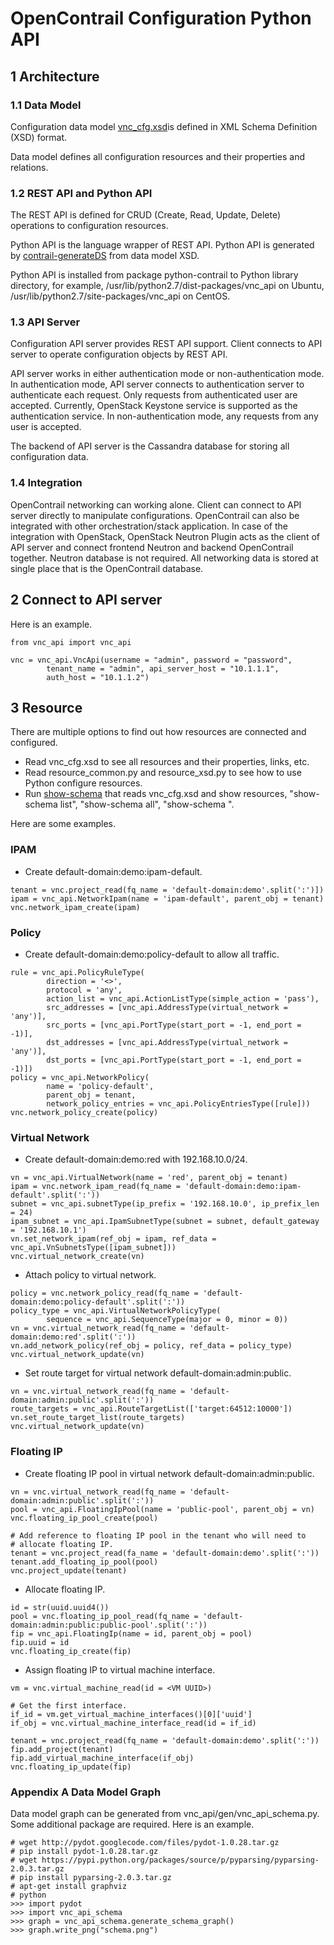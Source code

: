 # OpenContrail Configuration Python API

## 1 Architecture

### 1.1 Data Model

Configuration data model [vnc_cfg.xsd](https://github.com/Juniper/contrail-controller/blob/master/src/schema/vnc_cfg.xsd)is defined in XML Schema Definition (XSD) format.

Data model defines all configuration resources and their properties and relations.


### 1.2 REST API and Python API

The REST API is defined for CRUD (Create, Read, Update, Delete) operations to configuration resources.

Python API is the language wrapper of REST API. Python API is generated by [contrail-generateDS](https://github.com/Juniper/contrail-generateDS) from data model XSD.

Python API is installed from package python-contrail to Python library directory, for example, /usr/lib/python2.7/dist-packages/vnc_api on Ubuntu, /usr/lib/python2.7/site-packages/vnc_api on CentOS.


### 1.3 API Server

Configuration API server provides REST API support. Client connects to API server to operate configuration objects by REST API.

API server works in either authentication mode or non-authentication mode. In authentication mode, API server connects to authentication server to authenticate each request. Only requests from authenticated user are accepted. Currently, OpenStack Keystone service is supported as the authentication service. In non-authentication mode, any requests from any user is accepted.

The backend of API server is the Cassandra database for storing all configuration data.


### 1.4 Integration

OpenContrail networking can working alone. Client can connect to API server directly to manipulate configurations. OpenContrail can also be integrated with other orchestration/stack application. In case of the integration with OpenStack, OpenStack Neutron Plugin acts as the client of API server and connect frontend Neutron and backend OpenContrail together. Neutron database is not required. All networking data is stored at single place that is the OpenContrail database.


## 2 Connect to API server

Here is an example.
```
from vnc_api import vnc_api

vnc = vnc_api.VncApi(username = "admin", password = "password",
        tenant_name = "admin", api_server_host = "10.1.1.1",
        auth_host = "10.1.1.2")
```


## 3 Resource

There are multiple options to find out how resources are connected and configured.
* Read vnc_cfg.xsd to see all resources and their properties, links, etc.
* Read resource_common.py and resource_xsd.py to see how to use Python configure resources.
* Run [show-schema](show-schema) that reads vnc_cfg.xsd and show resources, "show-schema list", "show-schema all", "show-schema <resource name>".

Here are some examples.

### IPAM
* Create default-domain:demo:ipam-default.
```
tenant = vnc.project_read(fq_name = 'default-domain:demo'.split(':')])
ipam = vnc_api.NetworkIpam(name = 'ipam-default', parent_obj = tenant)
vnc.network_ipam_create(ipam)
```

### Policy
* Create default-domain:demo:policy-default to allow all traffic.
```
rule = vnc_api.PolicyRuleType(
        direction = '<>',
        protocol = 'any',
        action_list = vnc_api.ActionListType(simple_action = 'pass'),
        src_addresses = [vnc_api.AddressType(virtual_network = 'any')],
        src_ports = [vnc_api.PortType(start_port = -1, end_port = -1)],
        dst_addresses = [vnc_api.AddressType(virtual_network = 'any')],
        dst_ports = [vnc_api.PortType(start_port = -1, end_port = -1)])
policy = vnc_api.NetworkPolicy(
        name = 'policy-default',
        parent_obj = tenant,
        network_policy_entries = vnc_api.PolicyEntriesType([rule]))
vnc.network_policy_create(policy)
```

### Virtual Network
* Create default-domain:demo:red with 192.168.10.0/24.
```
vn = vnc_api.VirtualNetwork(name = 'red', parent_obj = tenant)
ipam = vnc.network_ipam_read(fq_name = 'default-domain:demo:ipam-default'.split(':'))
subnet = vnc_api.subnetType(ip_prefix = '192.168.10.0', ip_prefix_len = 24)
ipam_subnet = vnc_api.IpamSubnetType(subnet = subnet, default_gateway = '192.168.10.1')
vn.set_network_ipam(ref_obj = ipam, ref_data = vnc_api.VnSubnetsType([ipam_subnet]))
vnc.virtual_network_create(vn)
```

* Attach policy to virtual network.
```
policy = vnc.network_policy_read(fq_name = 'default-domain:demo:policy-default'.split(':'))
policy_type = vnc_api.VirtualNetworkPolicyType(
        sequence = vnc_api.SequenceType(major = 0, minor = 0))
vn = vnc.virtual_network_read(fq_name = 'default-domain:demo:red'.split(':'))
vn.add_network_policy(ref_obj = policy, ref_data = policy_type)
vnc.virtual_network_update(vn)
```

* Set route target for virtual network default-domain:admin:public.
```
vn = vnc.virtual_network_read(fq_name = 'default-domain:admin:public'.split(':'))
route_targets = vnc_api.RouteTargetList(['target:64512:10000'])
vn.set_route_target_list(route_targets)
vnc.virtual_network_update(vn)
```

### Floating IP
* Create floating IP pool in virtual network default-domain:admin:public.
```
vn = vnc.virtual_network_read(fq_name = 'default-domain:admin:public'.split(':'))
pool = vnc_api.FloatingIpPool(name = 'public-pool', parent_obj = vn)
vnc.floating_ip_pool_create(pool)

# Add reference to floating IP pool in the tenant who will need to
# allocate floating IP.
tenant = vnc.project_read(fa_name = 'default-domain:demo'.split(':'))
tenant.add_floating_ip_pool(pool)
vnc.project_update(tenant)
```

* Allocate floating IP.
```
id = str(uuid.uuid4())
pool = vnc.floating_ip_pool_read(fq_name = 'default-domain:admin:public:public-pool'.split(':'))
fip = vnc_api.FloatingIp(name = id, parent_obj = pool)
fip.uuid = id
vnc.floating_ip_create(fip)
```

* Assign floating IP to virtual machine interface.
```
vm = vnc.virtual_machine_read(id = <VM UUID>)

# Get the first interface.
if_id = vm.get_virtual_machine_interfaces()[0]['uuid']
if_obj = vnc.virtual_machine_interface_read(id = if_id)

tenant = vnc.project_read(fq_name = 'default-domain:demo'.split(':'))
fip.add_project(tenant)
fip.add_virtual_machine_interface(if_obj)
vnc.floating_ip_update(fip)
```


### Appendix A Data Model Graph

Data model graph can be generated from vnc_api/gen/vnc_api_schema.py. Some additional package are required. Here is an example.
```
# wget http://pydot.googlecode.com/files/pydot-1.0.28.tar.gz
# pip install pydot-1.0.28.tar.gz
# wget https://pypi.python.org/packages/source/p/pyparsing/pyparsing-2.0.3.tar.gz
# pip install pyparsing-2.0.3.tar.gz
# apt-get install graphviz
# python
>>> import pydot
>>> import vnc_api_schema
>>> graph = vnc_api_schema.generate_schema_graph()
>>> graph.write_png("schema.png")
```


